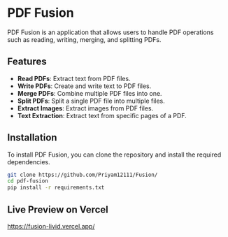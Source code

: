 # PDF Fusion

PDF Fusion is an application that allows users to handle PDF operations such as reading, writing, merging, and splitting PDFs. 

## Features

- **Read PDFs**: Extract text from PDF files.
- **Write PDFs**: Create and write text to PDF files.
- **Merge PDFs**: Combine multiple PDF files into one.
- **Split PDFs**: Split a single PDF file into multiple files.
- **Extract Images**: Extract images from PDF files.
- **Text Extraction**: Extract text from specific pages of a PDF.

## Installation

To install PDF Fusion, you can clone the repository and install the required dependencies.

```bash
git clone https://github.com/Priyam12111/Fusion/
cd pdf-fusion
pip install -r requirements.txt
```
## Live Preview on Vercel
https://fusion-livid.vercel.app/
